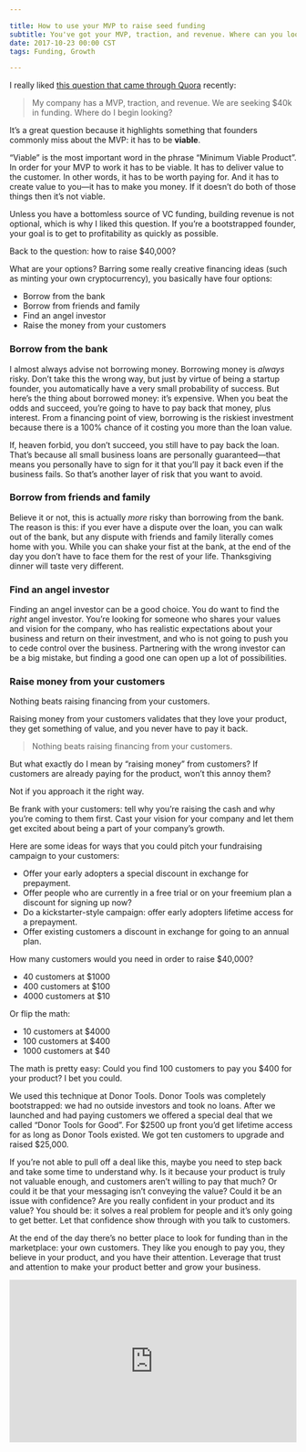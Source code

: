 ```yaml
---

title: How to use your MVP to raise seed funding
subtitle: You've got your MVP, traction, and revenue. Where can you look to raise funding for growth? 
date: 2017-10-23 00:00 CST
tags: Funding, Growth

---
```


I really liked [this question that came through Quora](https://www.quora.com/My-company-has-a-MVP-traction-and-revenue-We-are-seeking-40k-in-funding-Where-do-I-begin-looking/answer/Ryan-Crispin-Heneise-1?srid=utkuT) recently: 

> My company has a MVP, traction, and revenue. We are seeking $40k in funding. Where do I begin looking?

It’s a great question because it highlights something that founders commonly miss about the MVP: it has to be **viable**. 

“Viable” is the most important word in the phrase “Minimum Viable Product”. In order for your MVP to work it has to be viable. It has to deliver value to the customer. In other words, it has to be worth paying for. And it has to create value to you—it has to make you money. If it doesn’t do both of those things then it’s not viable. 

Unless you have a bottomless source of VC funding, building revenue is not optional, which is why I liked this question. If you’re a bootstrapped founder, your goal is to get to profitability as quickly as possible. 

Back to the question: how to raise $40,000? 

What are your options? Barring some really creative financing ideas (such as minting your own cryptocurrency), you basically have four options: 

- Borrow from the bank
- Borrow from friends and family
- Find an angel investor
- Raise the money from your customers

### Borrow from the bank

I almost always advise not borrowing money. Borrowing money is _always_ risky. Don’t take this the wrong way, but just by virtue of being a startup founder, you automatically have a very small probability of success. But here’s the thing about borrowed money: it’s expensive. When you beat the odds and succeed, you’re going to have to pay back that money, plus interest. From a financing point of view, borrowing is the riskiest investment because there is a 100% chance of it costing you more than the loan value. 

If, heaven forbid, you don’t succeed, you still have to pay back the loan. That’s because all small business loans are personally guaranteed—that means you personally have to sign for it that you’ll pay it back even if the business fails. So that’s another layer of risk that you want to avoid. 

### Borrow from friends and family

Believe it or not, this is actually _more_ risky than borrowing from the bank. The reason is this: if you ever have a dispute over the loan, you can walk out of the bank, but any dispute with friends and family literally comes home with you. While you can shake your fist at the bank, at the end of the day you don’t have to face them for the rest of your life. Thanksgiving dinner will taste very different. 

### Find an angel investor

Finding an angel investor can be a good choice. You do want to find the _right_ angel investor. You’re looking for someone who shares your values and vision for the company, who has realistic expectations about your business and return on their investment, and who is not going to push you to cede control over the business. Partnering with the wrong investor can be a big mistake, but finding a good one can open up a lot of possibilities. 

### Raise money from your customers

Nothing beats raising financing from your customers. 

Raising money from your customers validates that they love your product, they get something of value, and you never have to pay it back.

<blockquote class="tweet-this">
Nothing beats raising financing from your customers. 
</blockquote>

But what exactly do I mean by “raising money” from customers? If customers are already paying for the product, won’t this annoy them? 

Not if you approach it the right way. 

Be frank with your customers: tell why you’re raising the cash and why you’re coming to them first. Cast your vision for your company and let them get excited about being a part of your company’s growth.

Here are some ideas for ways that you could pitch your fundraising campaign to your customers: 

- Offer your early adopters a special discount in exchange for prepayment. 
- Offer people who are currently in a free trial or on your freemium plan a discount for signing up now? 
- Do a kickstarter-style campaign: offer early adopters lifetime access for a prepayment.
- Offer existing customers a discount in exchange for going to an annual plan.

How many customers would you need in order to raise $40,000? 

- 40 customers at $1000
- 400 customers at $100
- 4000 customers at $10

Or flip the math: 

- 10 customers at $4000
- 100 customers at $400
- 1000 customers at $40

The math is pretty easy: Could you find 100 customers to pay you $400 for your product? I bet you could.

We used this technique at Donor Tools. Donor Tools was completely bootstrapped: we had no outside investors and took no loans. After we launched and had paying customers we offered a special deal that we called “Donor Tools for Good”. For $2500 up front you’d get lifetime access for as long as Donor Tools existed. We got ten customers to upgrade and raised $25,000. 

If you’re not able to pull off a deal like this, maybe you need to step back and take some time to understand why. Is it because your product is truly not valuable enough, and customers aren’t willing to pay that much? Or could it be that your messaging isn’t conveying the value? Could it be an issue with confidence? Are you really confident in your product and its value? You should be: it solves a real problem for people and it’s only going to get better. Let that confidence show through with you talk to customers. 

At the end of the day there’s no better place to look for funding than in the marketplace: your own customers. They like you enough to pay you, they believe in your product, and you have their attention. Leverage that trust and attention to make your product better and grow your business. 

<div style="width: 100%; position: relative;">
  <iframe scrolling="no" width="100%" height="285" frameborder="0" border="no" src="https://contentupgrade.me/Yl4yBeJj.html?ref="></iframe>
</div>

